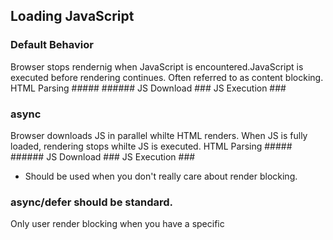 ## Loading JavaScript
### Default Behavior
Browser stops rendernig when JavaScript is encountered.JavaScript is executed before rendering continues. Often referred to as content blocking.
HTML Parsing #####      ######
JS Download       ###
JS Execution         ###
### async
Browser downloads JS in parallel whilte HTML renders. When JS is fully loaded, rendering stops whilte JS is executed.
HTML Parsing #####   ######
JS Download    ###
JS Execution      ###
* Should be used when you don't really care about render blocking.
### async/defer should be standard.
Only user render blocking when you have a specific